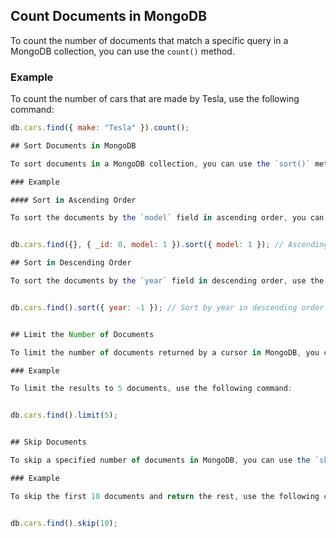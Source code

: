 ## Count Documents in MongoDB

To count the number of documents that match a specific query in a MongoDB collection, you can use the `count()` method.

### Example

To count the number of cars that are made by Tesla, use the following command:

```javascript
db.cars.find({ make: "Tesla" }).count();

## Sort Documents in MongoDB

To sort documents in a MongoDB collection, you can use the `sort()` method. This allows you to order the results either in ascending or descending order.

### Example

#### Sort in Ascending Order

To sort the documents by the `model` field in ascending order, you can use the following command:


db.cars.find({}, { _id: 0, model: 1 }).sort({ model: 1 }); // Ascending

## Sort in Descending Order

To sort the documents by the `year` field in descending order, use the following command:


db.cars.find().sort({ year: -1 }); // Sort by year in descending order


## Limit the Number of Documents

To limit the number of documents returned by a cursor in MongoDB, you can use the `limit()` method.

### Example

To limit the results to 5 documents, use the following command:


db.cars.find().limit(5);


## Skip Documents

To skip a specified number of documents in MongoDB, you can use the `skip()` method.

### Example

To skip the first 10 documents and return the rest, use the following command:


db.cars.find().skip(10);
